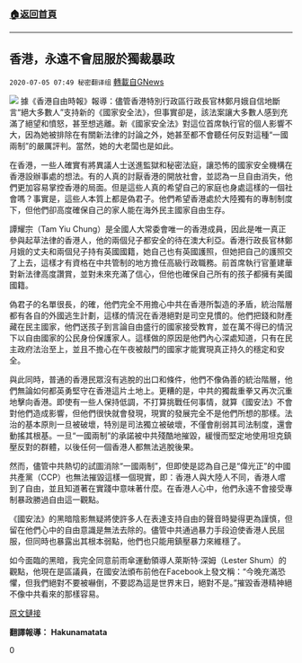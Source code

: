 ###  [:house:返回首頁](https://github.com/ourhimalayas/txt)
---

## 香港，永遠不會屈服於獨裁暴政
`2020-07-05 07:49 秘密翻译组` [轉載自GNews](https://gnews.org/zh-hant/254658/)

![](https://s3.amazonaws.com/gnews-media-offload/wp-content/uploads/2020/07/05073811/1-12.png)
據《香港自由時報》報導：儘管香港特別行政區行政長官林鄭月娥自信地斷言“絕大多數人”支持新的《國家安全法》，但事實卻是，該法案讓大多數人感到充滿了絕望和憤怒，甚至想逃離。新《國家安全法》對這位首席執行官的個人影響不大，因為她被排除在有關新法律的討論之外，她甚至都不會聽任何反對這種“一國兩制”的嚴厲評判。當然，她的大老闆也是如此。

在香港，一些人確實有將異議人士送進監獄和秘密法庭，讓恐怖的國家安全機構在香港設辦事處的想法。有的人真的討厭香港的開放社會，並認為一旦自由消失，他們更加容易掌控香港的局面。但是這些人真的希望自己的家庭也身處這樣的一個社會嗎？事實是，這些人本質上都是偽君子。他們希望香港處於大陸獨有的專制制度下，但他們卻高度確保自己的家人能在海外民主國家自由生存。

譚耀宗（Tam Yiu Chung）是全國人大常委會唯一的香港成員，因此是唯一真正參與起草法律的香港人，他的兩個兒子都安全的待在澳大利亞。香港行政長官林鄭月娥的丈夫和兩個兒子持有英國國籍，她自己也有英國護照，但她把自己的護照交了上去，這樣才有資格在中共管制的地方擔任高級行政職務。前首席執行官董建華對新法律高度讚賞，並對未來充滿了信心，但他也確保自己所有的孩子都擁有美國國籍。

偽君子的名單很長，的確，他們完全不用擔心中共在香港所製造的矛盾，統治階層都有各自的外國逃生計劃，這樣的情況在香港絕對是司空見慣的。他們把錢和財產藏在民主國家，他們送孩子到言論自由盛行的國家接受教育，並在萬不得已的情況下以自由國家的公民身份保護家人。這樣做的原因是他們內心深處知道，只有在民主政府法治至上，並且不擔心在午夜被敲門的國家才能實現真正持久的穩定和安全。

與此同時，普通的香港民眾沒有逃脫的出口和條件，他們不像偽善的統治階層，他們無論如何都英勇堅守在香港這片土地上。更糟的是，中共的獨裁重拳又再次沉重地擊向香港。即使有一些人保持低調，不打算挑戰任何事情，就算《國安法》不會對他們造成影響，但他們很快就會發現，現實的發展完全不是他們所想的那樣。法治的基本原則一旦被破壞，特別是司法獨立被破壞，不僅會削弱其司法制度，還會動搖其根基。一旦“一國兩制”的承諾被中共殘酷地摧毀，緩慢而堅定地使用坦克鎮壓反對的群體，以後任何一個香港人都無法逃脫後果。

然而，儘管中共熱切的試圖消除“一國兩制”，但即使是認為自己是“偉光正”的中國共產黨（CCP）也無法摧毀這樣一個現實，即：香港人與大陸人不同，香港人嚐到了自由，並且知道著在實踐中意味著什麼。在香港人心中，他們永遠不會接受專制暴政勝過自由這一觀點。

《國安法》的黑暗陰影無疑將使許多人在表達支持自由的聲音時變得更為謹慎，但留在他們心中的自由意識是無法去除的。儘管中共通過暴力手段迫使香港人民屈服，但同時也暴露出其根本弱點，他們也只能用鎮壓暴力來維穩了。

如今面臨的黑暗，我完全同意前雨傘運動領導人萊斯特·深姆（Lester Shum）的觀點，他現在是區議員，在國安法頒布前他在Facebook上發文稱：“今晚充滿恐懼，但我們絕對不要被嚇倒，不要認為這是世界末日，絕對不是。”摧毀香港精神絕不像中共看來的那樣容易。

[原文鏈接](https://hongkongfp.com/2020/07/04/hong-kongs-ruling-elite-fight-to-extinguish-freedom-whilst-clutching-foreign-passports-money-and-property-abroad/)

**翻譯報導：** **Hakunamatata**

0
